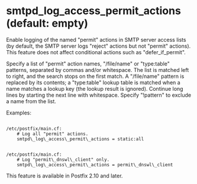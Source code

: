 # smtpd_log_access_permit_actions (default: empty)
 Enable logging of the named "permit" actions in SMTP server
access lists (by default, the SMTP server logs "reject" actions but
not "permit" actions). This feature does not affect conditional
actions such as "defer\_if\_permit". 


 Specify a list of "permit" action names, "/file/name" or
"type:table" patterns, separated by commas and/or whitespace. The
list is matched left to right, and the search stops on the first
match. A "/file/name" pattern is replaced by its contents; a
"type:table" lookup table is matched when a name matches a lookup
key (the lookup result is ignored). Continue long lines by starting
the next line with whitespace. Specify "!pattern" to exclude a name
from the list. 


 Examples: 



```

/etc/postfix/main.cf:
    # Log all "permit" actions.
    smtpd\_log\_access\_permit\_actions = static:all

```


```

/etc/postfix/main.cf:
    # Log "permit\_dnswl\_client" only.
    smtpd\_log\_access\_permit\_actions = permit\_dnswl\_client

```

 This feature is available in Postfix 2.10 and later. 


